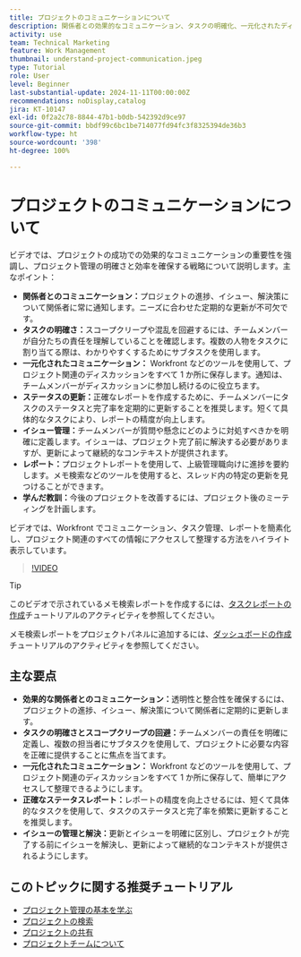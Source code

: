```yaml
---
title: プロジェクトのコミュニケーションについて
description: 関係者との効果的なコミュニケーション、タスクの明確化、一元化されたディスカッション、正確なステータスレポート、プロアクティブなイシュー解決により、整合性と効率を維持し、プロジェクトの成功を強化します。
activity: use
team: Technical Marketing
feature: Work Management
thumbnail: understand-project-communication.jpeg
type: Tutorial
role: User
level: Beginner
last-substantial-update: 2024-11-11T00:00:00Z
recommendations: noDisplay,catalog
jira: KT-10147
exl-id: 0f2a2c78-8844-47b1-b0db-542392d9ce97
source-git-commit: bbdf99c6bc1be714077fd94fc3f8325394de36b3
workflow-type: ht
source-wordcount: '398'
ht-degree: 100%

---
```


# プロジェクトのコミュニケーションについて

ビデオでは、プロジェクトの成功での効果的なコミュニケーションの重要性を強調し、プロジェクト管理の明確さと効率を確保する戦略について説明します。主なポイント：
* **関係者とのコミュニケーション：**&#x200B;プロジェクトの進捗、イシュー、解決策について関係者に常に通知します。ニーズに合わせた定期的な更新が不可欠です。
* **タスクの明確さ：**&#x200B;スコープクリープや混乱を回避するには、チームメンバーが自分たちの責任を理解していることを確認します。複数の人物をタスクに割り当てる際は、わかりやすくするためにサブタスクを使用します。
* **一元化されたコミュニケーション：** Workfront などのツールを使用して、プロジェクト関連のディスカッションをすべて 1 か所に保存します。通知は、チームメンバーがディスカッションに参加し続けるのに役立ちます。
* **ステータスの更新：**&#x200B;正確なレポートを作成するために、チームメンバーにタスクのステータスと完了率を定期的に更新することを推奨します。短くて具体的なタスクにより、レポートの精度が向上します。
* **イシュー管理：**&#x200B;チームメンバーが質問や懸念にどのように対処すべきかを明確に定義します。イシューは、プロジェクト完了前に解決する必要がありますが、更新によって継続的なコンテキストが提供されます。
* **レポート：**&#x200B;プロジェクトレポートを使用して、上級管理職向けに進捗を要約します。メモ検索などのツールを使用すると、スレッド内の特定の更新を見つけることができます。
* **学んだ教訓：**&#x200B;今後のプロジェクトを改善するには、プロジェクト後のミーティングを計画します。

ビデオでは、Workfront でコミュニケーション、タスク管理、レポートを簡素化し、プロジェクト関連のすべての情報にアクセスして整理する方法をハイライト表示しています。

>[!VIDEO](https://video.tv.adobe.com/v/3436147/?quality=12&learn=on&enablevpops=1&captions=jpn)

>[!TIP]
>
>このビデオで示されているメモ検索レポートを作成するには、[タスクレポートの作成](https://experienceleague.adobe.com/ja/docs/workfront-learn/tutorials-workfront/reporting/basic-reporting/create-a-task-report#activity-1-create-a-note-report-with-prompts)チュートリアルのアクティビティを参照してください。
>
>メモ検索レポートをプロジェクトパネルに追加するには、[ダッシュボードの作成](https://experienceleague.adobe.com/ja/docs/workfront-learn/tutorials-workfront/reporting/basic-reporting/create-dashboards#activity-1-create-a-dashboard)チュートリアルのアクティビティを参照してください。

## 主な要点

* **効果的な関係者とのコミュニケーション：**&#x200B;透明性と整合性を確保するには、プロジェクトの進捗、イシュー、解決策について関係者に定期的に更新します。
* **タスクの明確さとスコープクリープの回避：**&#x200B;チームメンバーの責任を明確に定義し、複数の担当者にサブタスクを使用して、プロジェクトに必要な内容を正確に提供することに焦点を当てます。
* **一元化されたコミュニケーション：** Workfront などのツールを使用して、プロジェクト関連のディスカッションをすべて 1 か所に保存して、簡単にアクセスして整理できるようにします。
* **正確なステータスレポート：**&#x200B;レポートの精度を向上させるには、短くて具体的なタスクを使用して、タスクのステータスと完了率を頻繁に更新することを推奨します。
* **イシューの管理と解決：**&#x200B;更新とイシューを明確に区別し、プロジェクトが完了する前にイシューを解決し、更新によって継続的なコンテキストが提供されるようにします。


## このトピックに関する推奨チュートリアル

* [プロジェクト管理の基本を学ぶ](/help/manage-work/projects/getting-started-manage-a-project.md)
* [プロジェクトの検索](/help/manage-work/projects/find-projects.md)
* [プロジェクトの共有](/help/manage-work/projects/share-a-project.md)
* [プロジェクトチームについて](/help/manage-work/projects/understand-the-project-team.md)

